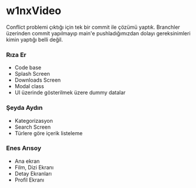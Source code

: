 # w1nxVideo

Conflict problemi çıktığı için tek bir commit ile çözümü yaptık. Branchler üzerinden commit yapılmayıp main'e pushladığımızdan dolayı gereksinimleri kimin yaptığı belli değil.

### Rıza Er
- Code base
- Splash Screen
- Downloads Screen
- Modal class
- UI üzerinde gösterilmek üzere dummy datalar

### Şeyda Aydın
- Kategorizasyon
- Search Screen
- Türlere göre içerik listeleme

### Enes Arısoy
- Ana ekran
- Film, Dizi Ekranı
- Detay Ekranları
- Profil Ekranı
